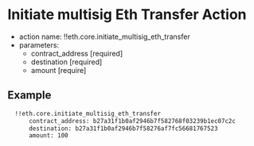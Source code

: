 # Initiate multisig Eth Transfer Action

- action name: !!eth.core.initiate_multisig_eth_transfer
- parameters:
  - contract_address [required]
  - destination [required]
  - amount [require]

## Example

```md
  !!eth.core.initiate_multisig_eth_transfer
      contract_address: b27a31f1b0af2946b7f582768f03239b1ec07c2c
      destination: b27a31f1b0af2946b7f58276af7fc56681767523
      amount: 100
```
